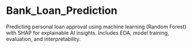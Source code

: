 # Bank_Loan_Prediction
Predicting personal loan approval using machine learning (Random Forest) with SHAP for explainable AI insights. Includes EDA, model training, evaluation, and interpretability.
